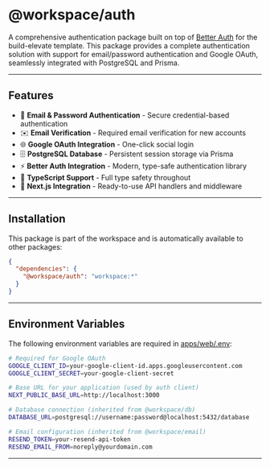 # @workspace/auth

A comprehensive authentication package built on top of [Better Auth](https://www.better-auth.com/) for the build-elevate template. This package provides a complete authentication solution with support for email/password authentication and Google OAuth, seamlessly integrated with PostgreSQL and Prisma.

---

## Features

- 🔐 **Email & Password Authentication** - Secure credential-based authentication
- ✉️ **Email Verification** - Required email verification for new accounts
- 🌐 **Google OAuth Integration** - One-click social login
- 🗄️ **PostgreSQL Database** - Persistent session storage via Prisma
- ⚡ **Better Auth Integration** - Modern, type-safe authentication library
- 🎯 **TypeScript Support** - Full type safety throughout
- 🔄 **Next.js Integration** - Ready-to-use API handlers and middleware

---

## Installation

This package is part of the workspace and is automatically available to other packages:

```json
{
  "dependencies": {
    "@workspace/auth": "workspace:*"
  }
}
```

---

## Environment Variables

The following environment variables are required in [apps/web/.env](../../apps/web/.env.example):

```bash
# Required for Google OAuth
GOOGLE_CLIENT_ID=your-google-client-id.apps.googleusercontent.com
GOOGLE_CLIENT_SECRET=your-google-client-secret

# Base URL for your application (used by auth client)
NEXT_PUBLIC_BASE_URL=http://localhost:3000

# Database connection (inherited from @workspace/db)
DATABASE_URL=postgresql://username:password@localhost:5432/database

# Email configuration (inherited from @workspace/email)
RESEND_TOKEN=your-resend-api-token
RESEND_EMAIL_FROM=noreply@yourdomain.com
```

---
